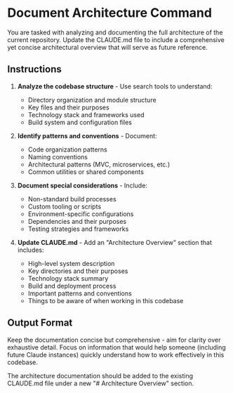 # Document Architecture Command

You are tasked with analyzing and documenting the full architecture of the current repository. Update the CLAUDE.md file to include a comprehensive yet concise architectural overview that will serve as future reference.

## Instructions

1. **Analyze the codebase structure** - Use search tools to understand:
   - Directory organization and module structure
   - Key files and their purposes
   - Technology stack and frameworks used
   - Build system and configuration files

2. **Identify patterns and conventions** - Document:
   - Code organization patterns
   - Naming conventions
   - Architectural patterns (MVC, microservices, etc.)
   - Common utilities or shared components

3. **Document special considerations** - Include:
   - Non-standard build processes
   - Custom tooling or scripts
   - Environment-specific configurations
   - Dependencies and their purposes
   - Testing strategies and frameworks

4. **Update CLAUDE.md** - Add an "Architecture Overview" section that includes:
   - High-level system description
   - Key directories and their purposes
   - Technology stack summary
   - Build and deployment process
   - Important patterns and conventions
   - Things to be aware of when working in this codebase

## Output Format

Keep the documentation concise but comprehensive - aim for clarity over exhaustive detail. Focus on information that would help someone (including future Claude instances) quickly understand how to work effectively in this codebase.

The architecture documentation should be added to the existing CLAUDE.md file under a new "# Architecture Overview" section.